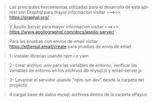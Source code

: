 >Las principales herramientas utilizadas para el desarrollo de esta api-rest son Graphql para mayor informacion visitar ===>>> https://graphql.org/

>Y Apollo Server para mayor informacion visitar ===>>> https://www.apollographql.com/docs/apollo-server/

> Para las pruebas con envios de email visitar https://ethereal.email/create para pruebas de envio de email

> 1- instalar librerias usando npm i o yarn

> 2- crear archivo .env para las variables de entorno, verificar las variables de entorno en los archivos db-mysql.js y email-server.js

> 3- Levantar el servidor usando "npm run dev" desde la carpeta del proyecto

> 4 cargar base de datos mysql, archivos dentro de la carpeta ePayco